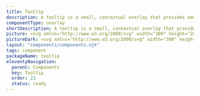 ```yaml
---
title: Tooltip
description: A tooltip is a small, contextual overlay that provides additional information when users interact with an element in a user interface.
componentType: overlay
shortDescription: A tooltip is a small, contextual overlay that provides additional information.
picture: <svg xmlns="http://www.w3.org/2000/svg" width="300" height="200" fill="none" aria-labelledby="tooltipTitle tooltipDesc" role="img"><title id="tooltipTitle">Illustration of the tooltip component.</title><desc id="tooltipDesc">An illustrated tooltip component representing tooltip component card.</desc><path fill="#1138AD" d="M160.105 80.579c-.735-.001-1.435-.272-1.919-.743l-6.262-6.093c-1.018-.99-2.83-.99-3.848 0l-6.262 6.093c-.485.47-1.184.742-1.919.743h-25.263a2.526 2.526 0 0 0-2.527 2.526v35.369a2.526 2.526 0 0 0 2.527 2.526h70.736a2.526 2.526 0 0 0 2.527-2.526V83.105a2.526 2.526 0 0 0-2.527-2.526h-25.263Z"/><path fill="#F4F4F4" d="M130.689 105.842V96.96h-3.001v-1.061h7.275v1.06h-3.001v8.883h-1.273ZM138.491 106.024a3.308 3.308 0 0 1-1.683-.455c-.515-.303-.934-.742-1.258-1.318-.313-.576-.47-1.269-.47-2.077 0-.829.157-1.531.47-2.107.324-.576.743-1.015 1.258-1.319a3.317 3.317 0 0 1 1.683-.454c.606 0 1.167.151 1.683.454.515.303.929.743 1.242 1.319.324.576.486 1.278.486 2.107 0 .808-.162 1.501-.486 2.077-.313.576-.727 1.015-1.242 1.318a3.256 3.256 0 0 1-1.683.455Zm0-1.031c.637 0 1.147-.257 1.531-.773.394-.525.591-1.207.591-2.046 0-.849-.197-1.536-.591-2.061-.384-.526-.894-.789-1.531-.789-.627 0-1.137.263-1.531.789-.394.525-.591 1.212-.591 2.061 0 .839.197 1.521.591 2.046.394.516.904.773 1.531.773ZM146.706 106.024a3.302 3.302 0 0 1-1.682-.455c-.515-.303-.935-.742-1.258-1.318-.313-.576-.47-1.269-.47-2.077 0-.829.157-1.531.47-2.107.323-.576.743-1.015 1.258-1.319a3.31 3.31 0 0 1 1.682-.454 3.26 3.26 0 0 1 1.683.454c.515.303.93.743 1.243 1.319.323.576.485 1.278.485 2.107 0 .808-.162 1.501-.485 2.077-.313.576-.728 1.015-1.243 1.318a3.25 3.25 0 0 1-1.683.455Zm0-1.031c.637 0 1.147-.257 1.531-.773.395-.525.592-1.207.592-2.046 0-.849-.197-1.536-.592-2.061-.384-.526-.894-.789-1.531-.789-.626 0-1.136.263-1.53.789-.395.525-.592 1.212-.592 2.061 0 .839.197 1.521.592 2.046.394.516.904.773 1.53.773ZM153.376 106.024c-.465 0-.804-.141-1.016-.424-.202-.293-.303-.708-.303-1.243V95.05h1.243v9.398c0 .192.035.333.106.424a.316.316 0 0 0 .243.121h.106c.04-.01.096-.02.167-.03l.166.94c-.081.04-.177.071-.288.091a2.46 2.46 0 0 1-.424.03ZM158.24 106.024c-.788 0-1.339-.227-1.652-.682-.304-.455-.455-1.046-.455-1.773v-4.078h-1.092v-.94l1.152-.076.152-2.061h1.046v2.061h1.986v1.016h-1.986v4.093c0 .454.081.808.242 1.061.172.242.47.364.895.364.131 0 .273-.021.424-.061l.409-.137.243.94a5.13 5.13 0 0 1-.667.182 2.734 2.734 0 0 1-.697.091ZM161.042 105.842v-7.367h1.243v7.367h-1.243Zm.637-8.882a.885.885 0 0 1-.606-.212c-.152-.152-.228-.354-.228-.607 0-.242.076-.44.228-.591a.85.85 0 0 1 .606-.227.8.8 0 0 1 .591.227.773.773 0 0 1 .243.591c0 .253-.081.455-.243.606a.833.833 0 0 1-.591.213ZM164.773 108.95V98.475h1.03l.106.85h.046a5.69 5.69 0 0 1 1.091-.728 2.78 2.78 0 0 1 1.258-.303c.95 0 1.673.343 2.168 1.03.495.677.743 1.587.743 2.729 0 .828-.152 1.541-.455 2.137-.293.596-.682 1.051-1.167 1.364-.475.313-.996.47-1.562.47-.343 0-.687-.076-1.03-.227a5.296 5.296 0 0 1-1.016-.622l.03 1.289v2.486h-1.242Zm3.046-3.972c.607 0 1.107-.257 1.501-.773.404-.525.606-1.243.606-2.152 0-.809-.151-1.46-.455-1.956-.293-.505-.788-.757-1.485-.757-.313 0-.632.085-.955.257-.313.172-.652.42-1.016.743v3.865c.334.283.657.485.971.606.313.112.591.167.833.167Z"/></svg>
pictureDark: <svg xmlns="http://www.w3.org/2000/svg" width="300" height="200" fill="none" aria-labelledby="tooltipDarkTitle tooltipDarkDesc" role="img"><title id="tooltipDarkTitle">Illustration of the tooltip component.</title><desc id="tooltipDarkDesc">An illustrated tooltip component representing tooltip component card.</desc><path fill="#CCDBFF" d="M160.105 80.579c-.735-.001-1.434-.272-1.919-.743l-6.261-6.093c-1.019-.99-2.831-.99-3.849 0l-6.262 6.093c-.484.47-1.184.742-1.919.743h-25.263a2.526 2.526 0 0 0-2.527 2.526v35.369a2.526 2.526 0 0 0 2.527 2.526h70.736a2.526 2.526 0 0 0 2.527-2.526V83.105a2.526 2.526 0 0 0-2.527-2.526h-25.263Z"/><path fill="#222" d="M130.689 105.842V96.96h-3.001v-1.061h7.275v1.06h-3.001v8.883h-1.273ZM138.491 106.024a3.308 3.308 0 0 1-1.683-.455c-.515-.303-.934-.742-1.258-1.318-.313-.576-.47-1.269-.47-2.077 0-.829.157-1.531.47-2.107.324-.576.743-1.015 1.258-1.319a3.317 3.317 0 0 1 1.683-.454c.606 0 1.167.151 1.683.454.515.303.929.743 1.242 1.319.324.576.486 1.278.486 2.107 0 .808-.162 1.501-.486 2.077-.313.576-.727 1.015-1.242 1.318a3.256 3.256 0 0 1-1.683.455Zm0-1.031c.637 0 1.147-.257 1.531-.773.394-.525.591-1.207.591-2.046 0-.849-.197-1.536-.591-2.061-.384-.526-.894-.789-1.531-.789-.627 0-1.137.263-1.531.789-.394.525-.591 1.212-.591 2.061 0 .839.197 1.521.591 2.046.394.516.904.773 1.531.773ZM146.706 106.024a3.302 3.302 0 0 1-1.682-.455c-.515-.303-.935-.742-1.258-1.318-.313-.576-.47-1.269-.47-2.077 0-.829.157-1.531.47-2.107.323-.576.743-1.015 1.258-1.319a3.31 3.31 0 0 1 1.682-.454 3.26 3.26 0 0 1 1.683.454c.515.303.93.743 1.243 1.319.323.576.485 1.278.485 2.107 0 .808-.162 1.501-.485 2.077-.313.576-.728 1.015-1.243 1.318a3.25 3.25 0 0 1-1.683.455Zm0-1.031c.637 0 1.147-.257 1.531-.773.395-.525.592-1.207.592-2.046 0-.849-.197-1.536-.592-2.061-.384-.526-.894-.789-1.531-.789-.626 0-1.136.263-1.53.789-.395.525-.592 1.212-.592 2.061 0 .839.197 1.521.592 2.046.394.516.904.773 1.53.773ZM153.376 106.024c-.465 0-.804-.141-1.016-.424-.202-.293-.303-.708-.303-1.243V95.05h1.243v9.398c0 .192.035.333.106.424a.316.316 0 0 0 .243.121h.106c.04-.01.096-.02.166-.03l.167.94c-.081.04-.177.071-.288.091a2.46 2.46 0 0 1-.424.03ZM158.24 106.024c-.788 0-1.339-.227-1.652-.682-.304-.455-.455-1.046-.455-1.773v-4.078h-1.092v-.94l1.152-.076.152-2.061h1.046v2.061h1.986v1.016h-1.986v4.093c0 .454.081.808.242 1.061.172.242.47.364.895.364.131 0 .273-.021.424-.061l.409-.137.243.94a5.13 5.13 0 0 1-.667.182 2.734 2.734 0 0 1-.697.091ZM161.042 105.842v-7.367h1.243v7.367h-1.243Zm.637-8.882a.885.885 0 0 1-.606-.212c-.152-.152-.228-.354-.228-.607 0-.242.076-.44.228-.591a.85.85 0 0 1 .606-.227.8.8 0 0 1 .591.227.773.773 0 0 1 .243.591c0 .253-.081.455-.243.606a.833.833 0 0 1-.591.213ZM164.773 108.95V98.475h1.03l.106.85h.046a5.69 5.69 0 0 1 1.091-.728 2.78 2.78 0 0 1 1.258-.303c.95 0 1.673.343 2.168 1.03.495.677.743 1.587.743 2.729 0 .828-.152 1.541-.455 2.137-.293.596-.682 1.051-1.167 1.364-.475.313-.996.47-1.562.47-.343 0-.687-.076-1.03-.227a5.296 5.296 0 0 1-1.016-.622l.03 1.289v2.486h-1.242Zm3.046-3.972c.607 0 1.107-.257 1.501-.773.404-.525.606-1.243.606-2.152 0-.809-.151-1.46-.455-1.956-.293-.505-.788-.757-1.485-.757-.313 0-.632.085-.955.257-.313.172-.652.42-1.016.743v3.865c.334.283.657.485.971.606.313.112.591.167.833.167Z"/></svg>
layout: "components/components.njk"
tags: component
packageName: tooltip
eleventyNavigation:
  parent: Components
  key: Tooltip
  order: 22
  status: ready
---
```


